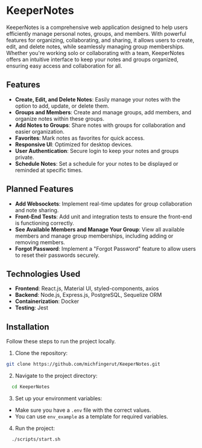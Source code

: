 # KeeperNotes

KeeperNotes is a comprehensive web application designed to help users efficiently manage personal notes, groups, and members. With powerful features for organizing, collaborating, and sharing, it allows users to create, edit, and delete notes, while seamlessly managing group memberships. Whether you're working solo or collaborating with a team, KeeperNotes offers an intuitive interface to keep your notes and groups organized, ensuring easy access and collaboration for all.

## Features

- **Create, Edit, and Delete Notes**: Easily manage your notes with the option to add, update, or delete them.
- **Groups and Members**: Create and manage groups, add members, and organize notes within these groups.
- **Add Notes to Groups**: Share notes with groups for collaboration and easier organization.
- **Favorites**: Mark notes as favorites for quick access.
- **Responsive UI**: Optimized for desktop devices.
- **User Authentication**: Secure login to keep your notes and groups private.
- **Schedule Notes**: Set a schedule for your notes to be displayed or reminded at specific times.

## Planned Features

- **Add Websockets**: Implement real-time updates for group collaboration and note sharing.
- **Front-End Tests**: Add unit and integration tests to ensure the front-end is functioning correctly.
- **See Available Members and Manage Your Group**: View all available members and manage group memberships, including adding or removing members.
- **Forgot Password**: Implement a "Forgot Password" feature to allow users to reset their passwords securely.

## Technologies Used

- **Frontend**: React.js, Material UI, styled-components, axios
- **Backend**: Node.js, Express.js, PostgreSQL, Sequelize ORM
- **Containerization**: Docker
- **Testing**: Jest

## Installation

Follow these steps to run the project locally.

1. Clone the repository:

```bash
git clone https://github.com/michfingerut/KeeperNotes.git
```

2. Navigate to the project directory:

```bash
  cd KeeperNotes
```

3.  Set up your environment variables:

- Make sure you have a `.env` file with the correct values.
- You can use `env_example` as a template for required variables.

4.  Run the project:

```bash
  ./scripts/start.sh
```
